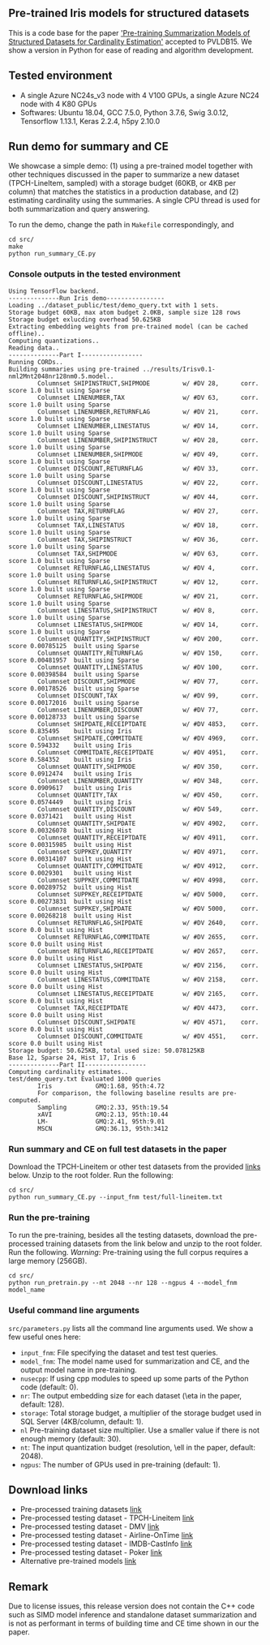 ## Pre-trained Iris models for structured datasets
This is a code base for the paper ['Pre-training Summarization Models of Structured Datasets for Cardinality Estimation'](http://yao.lu/iris.pdf) accepted to PVLDB15.  We show a version in Python for ease of reading and algorithm development.

## Tested environment
- A single Azure NC24s_v3 node with 4 V100 GPUs, a single Azure NC24 node with 4 K80 GPUs
- Softwares: Ubuntu 18.04, GCC 7.5.0, Python 3.7.6, Swig 3.0.12, Tensorflow 1.13.1, Keras 2.2.4, h5py 2.10.0

## Run demo for summary and CE
We showcase a simple demo: (1) using a pre-trained model together with other techniques discussed in the paper to summarize a new dataset (TPCH-LineItem, sampled) with a storage budget (60KB, or 4KB per column) that matches the statistics in a production database, and (2) estimating cardinality using the summaries. A single CPU thread is used for both summarization and query answering.

To run the demo, change the path in `Makefile` correspondingly, and
```
cd src/
make
python run_summary_CE.py
```

### Console outputs in the tested environment
```
Using TensorFlow backend.
--------------Run Iris demo----------------
Loading ../dataset_public/test/demo_query.txt with 1 sets.
Storage budget 60KB, max atom budget 2.0KB, sample size 128 rows
Storage budget exlucding overhead 50.625KB
Extracting embedding weights from pre-trained model (can be cached offline)..
Computing quantizations..
Reading data..
--------------Part I-----------------
Running CORDs..
Building summaries using pre-trained ../results/Irisv0.1-nml2Mnt2048nr128nm0.5.model..
        Columnset SHIPINSTRUCT,SHIPMODE         w/ #DV 28,      corr. score 1.0 built using Sparse
        Columnset LINENUMBER,TAX                w/ #DV 63,      corr. score 1.0 built using Sparse
        Columnset LINENUMBER,RETURNFLAG         w/ #DV 21,      corr. score 1.0 built using Sparse
        Columnset LINENUMBER,LINESTATUS         w/ #DV 14,      corr. score 1.0 built using Sparse
        Columnset LINENUMBER,SHIPINSTRUCT       w/ #DV 28,      corr. score 1.0 built using Sparse
        Columnset LINENUMBER,SHIPMODE           w/ #DV 49,      corr. score 1.0 built using Sparse
        Columnset DISCOUNT,RETURNFLAG           w/ #DV 33,      corr. score 1.0 built using Sparse
        Columnset DISCOUNT,LINESTATUS           w/ #DV 22,      corr. score 1.0 built using Sparse
        Columnset DISCOUNT,SHIPINSTRUCT         w/ #DV 44,      corr. score 1.0 built using Sparse
        Columnset TAX,RETURNFLAG                w/ #DV 27,      corr. score 1.0 built using Sparse
        Columnset TAX,LINESTATUS                w/ #DV 18,      corr. score 1.0 built using Sparse
        Columnset TAX,SHIPINSTRUCT              w/ #DV 36,      corr. score 1.0 built using Sparse
        Columnset TAX,SHIPMODE                  w/ #DV 63,      corr. score 1.0 built using Sparse
        Columnset RETURNFLAG,LINESTATUS         w/ #DV 4,       corr. score 1.0 built using Sparse
        Columnset RETURNFLAG,SHIPINSTRUCT       w/ #DV 12,      corr. score 1.0 built using Sparse
        Columnset RETURNFLAG,SHIPMODE           w/ #DV 21,      corr. score 1.0 built using Sparse
        Columnset LINESTATUS,SHIPINSTRUCT       w/ #DV 8,       corr. score 1.0 built using Sparse
        Columnset LINESTATUS,SHIPMODE           w/ #DV 14,      corr. score 1.0 built using Sparse
        Columnset QUANTITY,SHIPINSTRUCT         w/ #DV 200,     corr. score 0.00785125  built using Sparse
        Columnset QUANTITY,RETURNFLAG           w/ #DV 150,     corr. score 0.00481957  built using Sparse
        Columnset QUANTITY,LINESTATUS           w/ #DV 100,     corr. score 0.00398584  built using Sparse
        Columnset DISCOUNT,SHIPMODE             w/ #DV 77,      corr. score 0.00178526  built using Sparse
        Columnset DISCOUNT,TAX                  w/ #DV 99,      corr. score 0.00172016  built using Sparse
        Columnset LINENUMBER,DISCOUNT           w/ #DV 77,      corr. score 0.00128733  built using Sparse
        Columnset SHIPDATE,RECEIPTDATE          w/ #DV 4853,    corr. score 0.835495    built using Iris
        Columnset SHIPDATE,COMMITDATE           w/ #DV 4969,    corr. score 0.594332    built using Iris
        Columnset COMMITDATE,RECEIPTDATE        w/ #DV 4951,    corr. score 0.584352    built using Iris
        Columnset QUANTITY,SHIPMODE             w/ #DV 350,     corr. score 0.0912474   built using Iris
        Columnset LINENUMBER,QUANTITY           w/ #DV 348,     corr. score 0.0909617   built using Iris
        Columnset QUANTITY,TAX                  w/ #DV 450,     corr. score 0.0574449   built using Iris
        Columnset QUANTITY,DISCOUNT             w/ #DV 549,     corr. score 0.0371421   built using Hist
        Columnset QUANTITY,SHIPDATE             w/ #DV 4902,    corr. score 0.00326078  built using Hist
        Columnset QUANTITY,RECEIPTDATE          w/ #DV 4911,    corr. score 0.00315985  built using Hist
        Columnset SUPPKEY,QUANTITY              w/ #DV 4971,    corr. score 0.00314107  built using Hist
        Columnset QUANTITY,COMMITDATE           w/ #DV 4912,    corr. score 0.0029301   built using Hist
        Columnset SUPPKEY,COMMITDATE            w/ #DV 4998,    corr. score 0.00289752  built using Hist
        Columnset SUPPKEY,RECEIPTDATE           w/ #DV 5000,    corr. score 0.00273831  built using Hist
        Columnset SUPPKEY,SHIPDATE              w/ #DV 5000,    corr. score 0.00268218  built using Hist
        Columnset RETURNFLAG,SHIPDATE           w/ #DV 2640,    corr. score 0.0 built using Hist
        Columnset RETURNFLAG,COMMITDATE         w/ #DV 2655,    corr. score 0.0 built using Hist
        Columnset RETURNFLAG,RECEIPTDATE        w/ #DV 2657,    corr. score 0.0 built using Hist
        Columnset LINESTATUS,SHIPDATE           w/ #DV 2156,    corr. score 0.0 built using Hist
        Columnset LINESTATUS,COMMITDATE         w/ #DV 2158,    corr. score 0.0 built using Hist
        Columnset LINESTATUS,RECEIPTDATE        w/ #DV 2165,    corr. score 0.0 built using Hist
        Columnset TAX,RECEIPTDATE               w/ #DV 4473,    corr. score 0.0 built using Hist
        Columnset DISCOUNT,SHIPDATE             w/ #DV 4571,    corr. score 0.0 built using Hist
        Columnset DISCOUNT,COMMITDATE           w/ #DV 4551,    corr. score 0.0 built using Hist
Storage budget: 50.625KB, total used size: 50.078125KB
Base 12, Sparse 24, Hist 17, Iris 6
--------------Part II-----------------
Computing cardinality estimates..
test/demo_query.txt Evaluated 1000 queries
        Iris            GMQ:1.68, 95th:4.72
        For comparison, the following baseline results are pre-computed.
        Sampling        GMQ:2.33, 95th:19.54
        xAVI            GMQ:2.13, 95th:10.44
        LM-             GMQ:2.41, 95th:9.01
        MSCN            GMQ:36.13, 95th:3412
```
### Run summary and CE on full test datasets in the paper
Download the TPCH-Lineitem or other test datasets from the provided [links](#download-links) below. Unzip to the root folder. Run the following:
```
cd src/
python run_summary_CE.py --input_fnm test/full-lineitem.txt 
```
### Run the pre-training
To run the pre-training, besides all the testing datasets, download the pre-processed training datasets from the link below and unzip to the root folder. Run the following. *Warning*: Pre-training using the full corpus requires a large memory (256GB).
```
cd src/
python run_pretrain.py --nt 2048 --nr 128 --ngpus 4 --model_fnm model_name
```

### Useful command line arguments
`src/parameters.py` lists all the command line arguments used. We show a few useful ones here:
- `input_fnm`: File specifying the dataset and test test queries. 
- `model_fnm`: The model name used for summarization and CE, and the output model name in pre-training.
- `nusecpp`: If using cpp modules to speed up some parts of the Python code (default: 0).
- `nr`: The output embedding size for each dataset (\eta in the paper, default: 128). 
- `storage`: Total storage budget, a multiplier of the storage budget used in SQL Server (4KB/column, default: 1). 
- `nl` Pre-training dataset size multiplier. Use a smaller value if there is not enough memory (default: 30).
- `nt`: The input quantization budget (resolution, \ell in the paper, default: 2048).
- `ngpus`: The number of GPUs used in pre-training (default: 1).
## Download links
- Pre-processed training datasets [link](https://drive.google.com/file/d/1-S8lkyhOcurUd1BuV6PJekPcSToSyFEo/view?usp=sharing)
- Pre-processed testing dataset - TPCH-Lineitem [link](https://drive.google.com/file/d/11Xnrn9n4c4RSHuNjKk-ILw41nJ4TMsws/view?usp=sharing)
- Pre-processed testing dataset - DMV [link](https://drive.google.com/file/d/11U04XtCQZeK5ClLtnTRNsfaESn0fX5LQ/view?usp=sharing)
- Pre-processed testing dataset - Airline-OnTime [link](https://drive.google.com/file/d/11OPmwHzVxAFLxL2dFnSSKE9iL_lkeXPH/view?usp=sharing)
- Pre-processed testing dataset - IMDB-CastInfo [link](https://drive.google.com/file/d/11SBnarUKq_zxVVMpMEbpKXCpsZIjnl6b/view?usp=sharing)
- Pre-processed testing dataset - Poker [link](https://drive.google.com/file/d/11YcZIWRQjOIhOzyYC07PVWwDN_iag-G6/view?usp=sharing)
- Alternative pre-trained models [link](https://drive.google.com/file/d/11ZUZJvwk4wQ-57RZaQ9U37xfd_kAc9qb/view?usp=sharing)
## Remark
Due to license issues, this release version does not contain the C++ code such as SIMD model inference and standalone dataset summarization and is not as performant in terms of building time and CE time shown in our the paper.
